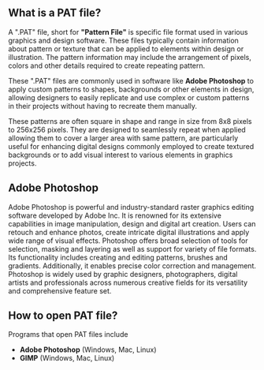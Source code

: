 ## What is a PAT file?

A ".PAT" file, short for **"Pattern File"** is specific file format used in various graphics and design software. These files typically contain information about pattern or texture that can be applied to elements within design or illustration. The pattern information may include the arrangement of pixels, colors and other details required to create repeating pattern.

These ".PAT" files are commonly used in software like **Adobe Photoshop** to apply custom patterns to shapes, backgrounds or other elements in design, allowing designers to easily replicate and use complex or custom patterns in their projects without having to recreate them manually.

These patterns are often square in shape and range in size from 8x8 pixels to 256x256 pixels. They are designed to seamlessly repeat when applied allowing them to cover a larger area with same pattern, are particularly useful for enhancing digital designs commonly employed to create textured backgrounds or to add visual interest to various elements in graphics projects.

## Adobe Photoshop

Adobe Photoshop is powerful and industry-standard raster graphics editing software developed by Adobe Inc. It is renowned for its extensive capabilities in image manipulation, design and digital art creation. Users can retouch and enhance photos, create intricate digital illustrations and apply wide range of visual effects. Photoshop offers broad selection of tools for selection, masking and layering as well as support for variety of file formats. Its functionality includes creating and editing patterns, brushes and gradients. Additionally, it enables precise color correction and management. Photoshop is widely used by graphic designers, photographers, digital artists and professionals across numerous creative fields for its versatility and comprehensive feature set.

## How to open PAT file?

Programs that open PAT files include

- **Adobe Photoshop** (Windows, Mac, Linux)
- **GIMP** (Windows, Mac, Linux)

